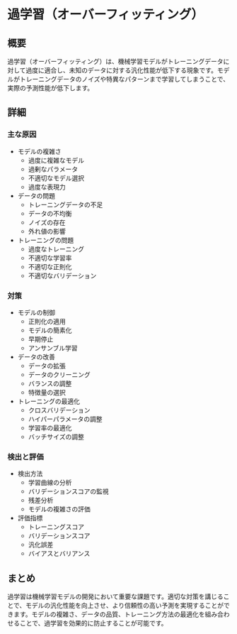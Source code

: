 # 過学習（オーバーフィッティング）

## 概要
過学習（オーバーフィッティング）は、機械学習モデルがトレーニングデータに対して過度に適合し、未知のデータに対する汎化性能が低下する現象です。モデルがトレーニングデータのノイズや特異なパターンまで学習してしまうことで、実際の予測性能が低下します。

## 詳細

### 主な原因
- モデルの複雑さ
  - 過度に複雑なモデル
  - 過剰なパラメータ
  - 不適切なモデル選択
  - 過度な表現力
- データの問題
  - トレーニングデータの不足
  - データの不均衡
  - ノイズの存在
  - 外れ値の影響
- トレーニングの問題
  - 過度なトレーニング
  - 不適切な学習率
  - 不適切な正則化
  - 不適切なバリデーション

### 対策
- モデルの制御
  - 正則化の適用
  - モデルの簡素化
  - 早期停止
  - アンサンブル学習
- データの改善
  - データの拡張
  - データのクリーニング
  - バランスの調整
  - 特徴量の選択
- トレーニングの最適化
  - クロスバリデーション
  - ハイパーパラメータの調整
  - 学習率の最適化
  - バッチサイズの調整

### 検出と評価
- 検出方法
  - 学習曲線の分析
  - バリデーションスコアの監視
  - 残差分析
  - モデルの複雑さの評価
- 評価指標
  - トレーニングスコア
  - バリデーションスコア
  - 汎化誤差
  - バイアスとバリアンス

## まとめ
過学習は機械学習モデルの開発において重要な課題です。適切な対策を講じることで、モデルの汎化性能を向上させ、より信頼性の高い予測を実現することができます。モデルの複雑さ、データの品質、トレーニング方法の最適化を組み合わせることで、過学習を効果的に防止することが可能です。 
